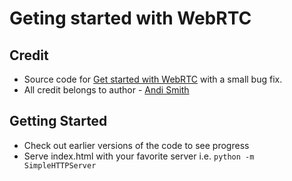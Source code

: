 # Geting started with WebRTC

## Credit 

- Source code for [Get started with WebRTC](http://www.creativebloq.com/javascript/get-started-webrtc-1132857) with a small bug fix.
- All credit belongs to author - [Andi Smith](https://twitter.com/andismith)

## Getting Started

- Check out earlier versions of the code to see progress
- Serve index.html with your favorite server i.e. `python -m SimpleHTTPServer`